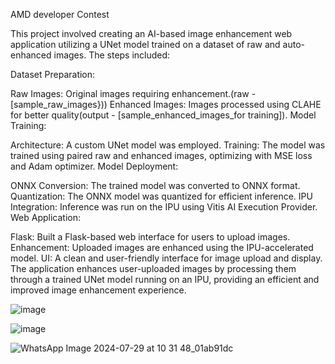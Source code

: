 AMD developer Contest

This project involved creating an AI-based image enhancement web application utilizing a UNet model trained on a dataset of raw and auto-enhanced images. The steps included:

Dataset Preparation:

Raw Images: Original images requiring enhancement.(raw - [sample_raw_images}))
Enhanced Images: Images processed using CLAHE for better quality(output - [sample_enhanced_images_for training]).
Model Training:

Architecture: A custom UNet model was employed.
Training: The model was trained using paired raw and enhanced images, optimizing with MSE loss and Adam optimizer.
Model Deployment:

ONNX Conversion: The trained model was converted to ONNX format.
Quantization: The ONNX model was quantized for efficient inference.
IPU Integration: Inference was run on the IPU using Vitis AI Execution Provider.
Web Application:

Flask: Built a Flask-based web interface for users to upload images.
Enhancement: Uploaded images are enhanced using the IPU-accelerated model.
UI: A clean and user-friendly interface for image upload and display.
The application enhances user-uploaded images by processing them through a trained UNet model running on an IPU, providing an efficient and improved image enhancement experience.

![image](https://github.com/user-attachments/assets/5dcf2bcb-f968-404a-810f-f027f080490e)

![image](https://github.com/user-attachments/assets/8a777ad1-cd72-44fe-a4f6-b16c9be9d9a5)


![WhatsApp Image 2024-07-29 at 10 31 48_01ab91dc](https://github.com/user-attachments/assets/203f6e02-e643-4f14-9cad-383fd846c1f9)
